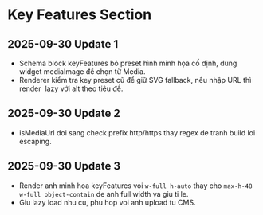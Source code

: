 # Key Features Section

## 2025-09-30 Update 1
- Schema block keyFeatures bỏ preset hình minh họa cố định, dùng widget mediaImage để chọn từ Media.
- Renderer kiểm tra key preset cũ để giữ SVG fallback, nếu nhập URL thì render <img> lazy với alt theo tiêu đề.
## 2025-09-30 Update 2
- isMediaUrl doi sang check prefix http/https thay regex de tranh build loi escaping.

## 2025-09-30 Update 3
- Render anh minh hoa keyFeatures voi `w-full h-auto` thay cho `max-h-48 w-full object-contain` de anh full width va giu ti le.
- Giu lazy load nhu cu, phu hop voi anh upload tu CMS.
